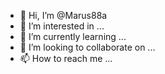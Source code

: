 - 👋 Hi, I’m @Marus88a
- 👀 I’m interested in ...
- 🌱 I’m currently learning ...
- 💞️ I’m looking to collaborate on ...
- 📫 How to reach me ...

<!---
Marus88a/Marus88a is a ✨ special ✨ repository because its `README.md` (this file) appears on your GitHub profile.
You can click the Preview link to take a look at your changes.
--->
